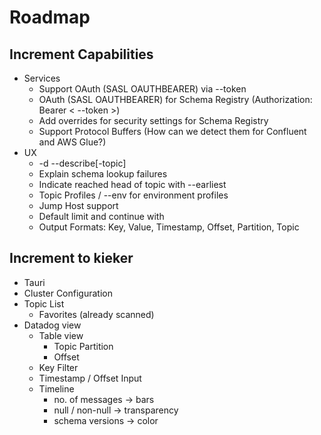 # Roadmap

## Increment Capabilities

- Services
    - Support OAuth (SASL OAUTHBEARER) via --token
    - OAuth (SASL OAUTHBEARER) for Schema Registry (Authorization: Bearer < --token >)
    - Add overrides for security settings for Schema Registry
    - Support Protocol Buffers (How can we detect them for Confluent and AWS Glue?)
- UX
    - -d --describe[-topic]
    - Explain schema lookup failures
    - Indicate reached head of topic with --earliest
    - Topic Profiles / --env for environment profiles
    - Jump Host support
    - Default limit and continue with <enter>
    - Output Formats: Key, Value, Timestamp, Offset, Partition, Topic

## Increment to kieker

- Tauri
- Cluster Configuration
- Topic List
    - Favorites (already scanned)
- Datadog view
    - Table view
        - Topic Partition
        - Offset
    - Key Filter
    - Timestamp / Offset Input
    - Timeline
        - no. of messages -> bars
        - null / non-null -> transparency
        - schema versions -> color
